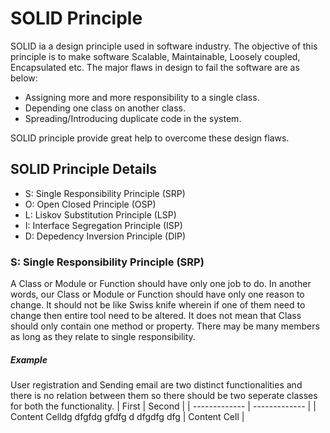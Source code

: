 # SOLID Principle
SOLID ia a design principle used in software industry. The objective of this principle is to make software Scalable, Maintainable, Loosely coupled, Encapsulated etc.
The major flaws in design to fail the software are as below:
- Assigning more and more responsibility to a single class.
- Depending one class on another class.
- Spreading/Introducing duplicate code in the system.

SOLID principle provide great help to overcome these design flaws.

## SOLID Principle Details

- S: Single Responsibility Principle (SRP)
- O: Open Closed Principle (OSP)
- L: Liskov Substitution Principle (LSP)
- I: Interface Segregation Principle (ISP)
- D: Depedency Inversion Principle (DIP)

### S: Single Responsibility Principle (SRP)
A Class or Module or Function should have only one job to do. In another words, our Class or Module or Function should have only one reason to change. 
It should not be like Swiss knife wherein if one of them need to change then entire tool need to be altered. It does not mean that Class should only contain one method or property. There may be many members as long as they relate to single responsibility.
##### Example
User registration and Sending email are two distinct functionalities and there is no relation between them so there should be two seperate classes for both the functionality.
| First  | Second |
| ------------- | ------------- |
| Content Celldg dfgfdg gfdfg d dfgdfg  dfg | Content Cell  |

